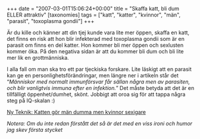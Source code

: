 +++
date = "2007-03-01T15:06:24+00:00"
title = "Skaffa katt, bli dum ELLER attraktiv"
[taxonomies]
tags = ["katt", "katter", "kvinnor", "män", "parasit", "toxoplasma gondii"]
+++

Är du kille och känner att din tjej kunde vara lite mer öppen, skaffa en katt, det finns en risk att hon blir infekterad med toxoplasma gondii som är en parasit om finns en del katter. Hon kommer bli mer öppen och sexlusten kommer öka. På den negativa sidan är att du kommer bli dum och bli lite mer lik en grottmänniska.

I alla fall om man ska tro ett par tjeckiska forskare. Lite läskigt att en parasit kan ge en personlighetsförändringar, men längre ner i artikeln står det &#8220;*Människor med normalt immunförsvar får sällan några men av parasiten, och blir vanligtvis immuna efter en infektion.*&#8221; Det måste betyda att det är en tillfälligt öppenhet/dumhet, skönt. Jobbigt att oroa sig för att tappa några steg på IQ-skalan :) 

[Ny Teknik: Katten gör män dumma men kvinnor sexigare][1]

*Notera: Om du inte redan förstått det så är det med en viss ironi och humor jag skev första stycket*



<small></small>

 [1]: https://web.archive.org/web/20070402205608/http://www.nyteknik.se/art/48561
